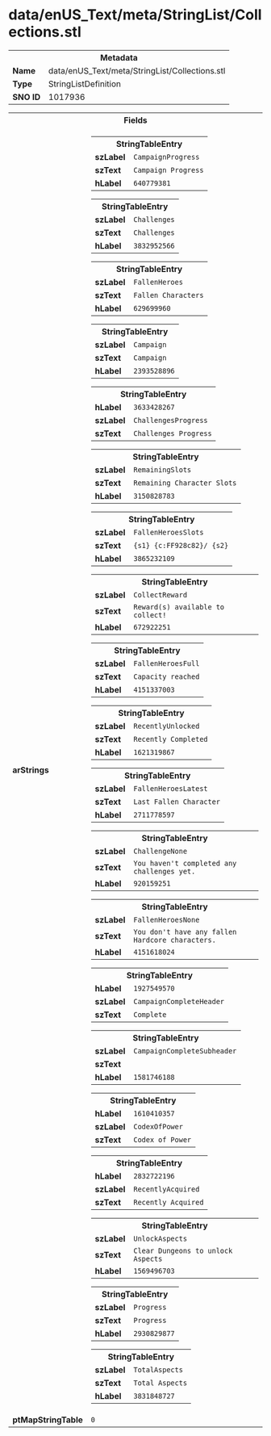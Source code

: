 <h1>data/enUS_Text/meta/StringList/Collections.stl</h1><table><tr><th colspan="100%">Metadata</th></tr><tr><td><b>Name</b></td><td>data/enUS_Text/meta/StringList/Collections.stl</td></tr><tr><td><b>Type</b></td><td>StringListDefinition</td></tr><tr><td><b>SNO ID</b></td><td>1017936</td></tr></table>

<table><tr><th colspan="100%">Fields</th></tr><tr><td><b>arStrings</b></td><td><table><tr><th colspan="100%">StringTableEntry</th></tr><tr><td><b>szLabel</b></td><td><code>CampaignProgress</code></td></tr><tr><td><b>szText</b></td><td><code>Campaign Progress</code></td></tr><tr><td><b>hLabel</b></td><td><code>640779381</code></td></tr></table>


<table><tr><th colspan="100%">StringTableEntry</th></tr><tr><td><b>szLabel</b></td><td><code>Challenges</code></td></tr><tr><td><b>szText</b></td><td><code>Challenges</code></td></tr><tr><td><b>hLabel</b></td><td><code>3832952566</code></td></tr></table>


<table><tr><th colspan="100%">StringTableEntry</th></tr><tr><td><b>szLabel</b></td><td><code>FallenHeroes</code></td></tr><tr><td><b>szText</b></td><td><code>Fallen Characters</code></td></tr><tr><td><b>hLabel</b></td><td><code>629699960</code></td></tr></table>


<table><tr><th colspan="100%">StringTableEntry</th></tr><tr><td><b>szLabel</b></td><td><code>Campaign</code></td></tr><tr><td><b>szText</b></td><td><code>Campaign</code></td></tr><tr><td><b>hLabel</b></td><td><code>2393528896</code></td></tr></table>


<table><tr><th colspan="100%">StringTableEntry</th></tr><tr><td><b>hLabel</b></td><td><code>3633428267</code></td></tr><tr><td><b>szLabel</b></td><td><code>ChallengesProgress</code></td></tr><tr><td><b>szText</b></td><td><code>Challenges Progress</code></td></tr></table>


<table><tr><th colspan="100%">StringTableEntry</th></tr><tr><td><b>szLabel</b></td><td><code>RemainingSlots</code></td></tr><tr><td><b>szText</b></td><td><code>Remaining Character Slots</code></td></tr><tr><td><b>hLabel</b></td><td><code>3150828783</code></td></tr></table>


<table><tr><th colspan="100%">StringTableEntry</th></tr><tr><td><b>szLabel</b></td><td><code>FallenHeroesSlots</code></td></tr><tr><td><b>szText</b></td><td><code>{s1} {c:FF928c82}/ {s2}</code></td></tr><tr><td><b>hLabel</b></td><td><code>3865232109</code></td></tr></table>


<table><tr><th colspan="100%">StringTableEntry</th></tr><tr><td><b>szLabel</b></td><td><code>CollectReward</code></td></tr><tr><td><b>szText</b></td><td><code>Reward(s) available to collect!</code></td></tr><tr><td><b>hLabel</b></td><td><code>672922251</code></td></tr></table>


<table><tr><th colspan="100%">StringTableEntry</th></tr><tr><td><b>szLabel</b></td><td><code>FallenHeroesFull</code></td></tr><tr><td><b>szText</b></td><td><code>Capacity reached</code></td></tr><tr><td><b>hLabel</b></td><td><code>4151337003</code></td></tr></table>


<table><tr><th colspan="100%">StringTableEntry</th></tr><tr><td><b>szLabel</b></td><td><code>RecentlyUnlocked</code></td></tr><tr><td><b>szText</b></td><td><code>Recently Completed</code></td></tr><tr><td><b>hLabel</b></td><td><code>1621319867</code></td></tr></table>


<table><tr><th colspan="100%">StringTableEntry</th></tr><tr><td><b>szLabel</b></td><td><code>FallenHeroesLatest</code></td></tr><tr><td><b>szText</b></td><td><code>Last Fallen Character</code></td></tr><tr><td><b>hLabel</b></td><td><code>2711778597</code></td></tr></table>


<table><tr><th colspan="100%">StringTableEntry</th></tr><tr><td><b>szLabel</b></td><td><code>ChallengeNone</code></td></tr><tr><td><b>szText</b></td><td><code>You haven't completed any challenges yet.</code></td></tr><tr><td><b>hLabel</b></td><td><code>920159251</code></td></tr></table>


<table><tr><th colspan="100%">StringTableEntry</th></tr><tr><td><b>szLabel</b></td><td><code>FallenHeroesNone</code></td></tr><tr><td><b>szText</b></td><td><code>You don't have any fallen Hardcore characters.</code></td></tr><tr><td><b>hLabel</b></td><td><code>4151618024</code></td></tr></table>


<table><tr><th colspan="100%">StringTableEntry</th></tr><tr><td><b>hLabel</b></td><td><code>1927549570</code></td></tr><tr><td><b>szLabel</b></td><td><code>CampaignCompleteHeader</code></td></tr><tr><td><b>szText</b></td><td><code>Complete</code></td></tr></table>


<table><tr><th colspan="100%">StringTableEntry</th></tr><tr><td><b>szLabel</b></td><td><code>CampaignCompleteSubheader</code></td></tr><tr><td><b>szText</b></td><td><code></code></td></tr><tr><td><b>hLabel</b></td><td><code>1581746188</code></td></tr></table>


<table><tr><th colspan="100%">StringTableEntry</th></tr><tr><td><b>hLabel</b></td><td><code>1610410357</code></td></tr><tr><td><b>szLabel</b></td><td><code>CodexOfPower</code></td></tr><tr><td><b>szText</b></td><td><code>Codex of Power</code></td></tr></table>


<table><tr><th colspan="100%">StringTableEntry</th></tr><tr><td><b>hLabel</b></td><td><code>2832722196</code></td></tr><tr><td><b>szLabel</b></td><td><code>RecentlyAcquired</code></td></tr><tr><td><b>szText</b></td><td><code>Recently Acquired</code></td></tr></table>


<table><tr><th colspan="100%">StringTableEntry</th></tr><tr><td><b>szLabel</b></td><td><code>UnlockAspects</code></td></tr><tr><td><b>szText</b></td><td><code>Clear Dungeons to unlock Aspects</code></td></tr><tr><td><b>hLabel</b></td><td><code>1569496703</code></td></tr></table>


<table><tr><th colspan="100%">StringTableEntry</th></tr><tr><td><b>szLabel</b></td><td><code>Progress</code></td></tr><tr><td><b>szText</b></td><td><code>Progress</code></td></tr><tr><td><b>hLabel</b></td><td><code>2930829877</code></td></tr></table>


<table><tr><th colspan="100%">StringTableEntry</th></tr><tr><td><b>szLabel</b></td><td><code>TotalAspects</code></td></tr><tr><td><b>szText</b></td><td><code>Total Aspects</code></td></tr><tr><td><b>hLabel</b></td><td><code>3831848727</code></td></tr></table>


</td></tr><tr><td><b>ptMapStringTable</b></td><td><code>0</code></td></tr></table>

